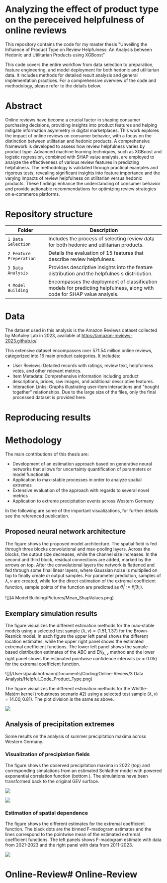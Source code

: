 # Analyzing the effect of product type on the pereceived helpfulness of online reviews

This repository contains the code for my master thesis
"Unveiling the Influence of Product Type on Review Helpfulness: An Analysis between
Hedonic and Utilitarian Products using XGBoost"
    
This code covers the entire workflow from data selection to preparation, feature engineering, and model deployment for both hedonic and utilitarian data. It includes methods for detailed result analysis and general implementation practices. For a comprehensive overview of the code and methodology, please refer to the details below.

# Abstract
Online reviews have become a crucial factor in shaping consumer purchasing decisions, providing insights into product features and helping mitigate information asymmetry in digital marketplaces. This work explores the impact of online reviews on consumer behavior, with a focus on the distinction between utilitarian and hedonic products. A comprehensive framework is developed to assess how review helpfulness varies by product type. Advanced machine learning techniques, such as XGBoost and logistic regression, combined with SHAP value analysis, are employed to analyze the effectiveness of various review features in predicting helpfulness. The methodology is validated through practical examples and rigorous tests, revealing significant insights into feature importance and the varying impacts of review helpfulness on utilitarian versus hedonic products. These findings enhance the understanding of consumer behavior and provide actionable recommendations for optimizing review strategies on e-commerce platforms.
 
# Repository structure

| Folder | Description |
| ------ | ---------| 
| `1 Data Selection` | Includes the process of selecting review data for both hedonic and utilitarian products. |
| `2 Feature Preperation` | Details the evaluation of 15 features that describe review helpfulness. |
| `3 Data Analysis` |  Provides descriptive insights into the feature distribution and the helpfulnes s distribution. |
| `4 Model Building` | Encompasses the deployment of classification models for predicting helpfulness, along with code for SHAP value analysis. |


# Data

The dataset used in this analysis is the Amazon Reviews dataset collected by McAuley Lab in 2023, available at https://amazon-reviews-2023.github.io/.

This extensive dataset encompasses over 571.54 million online reviews, categorized into 16 main product categories. It includes:
- User Reviews: Detailed records with ratings, review text, helpfulness votes, and other relevant metrics.
- Item Metadata: Comprehensive information including product descriptions, prices, raw images, and additional descriptive features.
- Interaction Links: Graphs illustrating user-item interactions and "bought together" relationships.
Due to the large size of the files, only the final processed dataset is provided here.

# Reproducing results




# Methodology
The main contributions of this thesis are:
- Development of an estimation approach based on generative neural networks that allows for uncertainty quantification of parameters or model functionals
- Application to max-stable processes in order to analyze spatial extremes
- Extensive evaluation of the approach with regards to several novel metrics
- Application to extreme precipitation events across Western Germany

In the following are some of the important visualizations, for further details see the referenced publication.


## Proposed neural network architecture
The figure shows the proposed model architecture. The spatial field is fed through three blocks convolutional and max-pooling layers. Across the blocks, the output size decreases, while the channel size increases. In the second and third block, residual connections are added, marked by the arrows on top. After the convolutional layers the network is flattened and fed through some final linear layers, where Gaussian noise is multiplied on top to finally create $m$ output samples. For parameter prediction, samples of $\lambda, \nu$ are created, while for the direct estimation of the extremal coefficient function, sample points of the function are predicted as $\theta^i_j := \hat{\theta}_j(h_i)$.

![](4 Model Building/Pictures/Mean_ShapValues.png)

## Exemplary simulation results
The figure visualizes the different estimation methods for the max-stable models using a selected test sample $(\lambda, \nu) = (1.51, 1.37)$ for the Brown-Resnick model. In each figure the upper left panel shows the different location estimates, while the upper right panel shows the estimated extremal coefficient functions. The lower left panel shows the sample-based distribution estimates of the $\mathrm{ABC}$ and $\mathrm{EN}_{\lambda,\nu}$ method and the lower right panel shows the estimated pointwise confidence intervals ($\alpha = 0.05$) for the extremal coefficient function.

![](/Users/paulahofmann/Documents/Coding/Online-Review/3 Data Analysis/Helpful_Code_Product_Type.png)

The figure visualizes the different estimation methods for the Whittle-Matérn kernel (robustness scenario #2) using a selected test sample $(\lambda, \nu) = (4.00, 0.81)$. The plot division is the same as above.

![](imgs/whitmat_results.png)

## Analysis of precipitation extremes

Some results on the analysis of summer precipitation maxima across Western Germany.

### Visualization of precipiation fields
The figure shows the observed precipitation maxima in 2022 (top) and corresponding simulations from an estimated Schlather model with powered exponential correlation function (bottom ). The simulations have been transformed back to the original GEV surface.

![](imgs/2022_tp.png)

![](imgs/2022_tp_estimates.png)

### Estimation of spatial dependence

The figure shows the different estimates for the extremal coefficient function. The black dots are the binned F-madogram estimates and the lines correspond to the pointwise mean of the estimated extremal coefficient functions. The left panels shows F-madogram estimate with data from 2021-2023 and the right panel with data from 2011-2023.

![](imgs/madogram_estimate_powexp.png)
# Online-Review# Online-Review